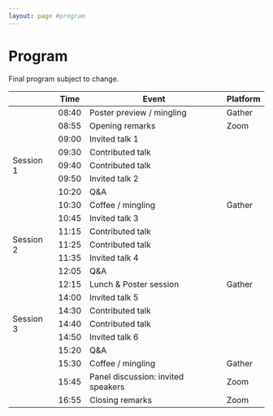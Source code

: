 ```yaml
---
layout: page #program
---
```


# Program

Final program subject to change.

<table class="styled-table">
    <thead>
        <tr>
            <th></th>
            <th>Time</th>
            <th>Event</th>
            <th>Platform</th>
        </tr>
    </thead>
    <tbody>
        <tr class="mingle-row">
            <td></td>
            <td>08:40</td>
            <td>Poster preview / mingling</td>
            <td>Gather</td>
        </tr>
        <tr>
            <td></td>
            <td>08:55</td>
            <td>Opening remarks</td>
            <td>Zoom</td>
        </tr>
        <tr class="session-row">
            <td rowspan=6>Session 1</td>
        </tr>
        <tr>
            <td>09:00</td>
            <td>Invited talk 1</td>
            <td></td>
        </tr>
        <tr>
            <td>09:30</td>
            <td>Contributed talk</td>
            <td></td>
        </tr>
        <tr>
            <td>09:40</td>
            <td>Contributed talk</td>
            <td></td>
        </tr>
        <tr>
            <td>09:50</td>
            <td>Invited talk 2</td>
            <td></td>
        </tr>
        <tr>
            <td>10:20</td>
            <td>Q&A</td>
            <td></td>
        </tr>
        <tr class="mingle-row">
            <td></td>
            <td>10:30</td>
            <td>Coffee / mingling</td>
            <td>Gather</td>
        </tr>
        <tr class="session-row">
            <td rowspan=6>Session 2</td>
        </tr>
        <tr>
            <td>10:45</td>
            <td>Invited talk 3</td>
            <td></td>
        </tr>
        <tr>
            <td>11:15</td>
            <td>Contributed talk</td>
            <td></td>
        </tr>
        <tr>
            <td>11:25</td>
            <td>Contributed talk</td>
            <td></td>
        </tr>
        <tr>
            <td>11:35</td>
            <td>Invited talk 4</td>
            <td></td>
        </tr>
        <tr>
            <td>12:05</td>
            <td>Q&A</td>
            <td></td>
        </tr>
        <tr class="mingle-row">
            <td></td>
            <td>12:15</td>
            <td>Lunch & Poster session</td>
            <td>Gather</td>
        </tr>
        <tr class="session-row">
            <td rowspan=6>Session 3</td>
        </tr>
        <tr>
            <td>14:00</td>
            <td>Invited talk 5</td>
            <td></td>
        </tr>
        <tr>
            <td>14:30</td>
            <td>Contributed talk</td>
            <td></td>
        </tr>
        <tr>
            <td>14:40</td>
            <td>Contributed talk</td>
            <td></td>
        </tr>
        <tr>
            <td>14:50</td>
            <td>Invited talk 6</td>
            <td></td>
        </tr>
        <tr>
            <td>15:20</td>
            <td>Q&A</td>
            <td></td>
        </tr>
        <tr class="mingle-row">
            <td></td>
            <td>15:30</td>
            <td>Coffee / mingling</td>
            <td>Gather</td>
        </tr>
        <tr>
            <td></td>
            <td>15:45</td>
            <td>Panel discussion: invited speakers</td>
            <td>Zoom</td>
        </tr>
        <tr>
            <td></td>
            <td>16:55</td>
            <td>Closing remarks</td>
            <td>Zoom</td>
        </tr>
    </tbody>
</table>


<!-- | Time | Event | Platform |
| :--: | :---: | :------: |
| 08:40 | Poster preview & mingling | Gather |
| 08:55 | Opening remarks | Zoom |
Session 1
09:00
Invited talk 1
09:30
Contributed talk
09:40
Contributed talk
09:50
Invited talk 2
10:20
Q&A
10:30
Coffee & mingling
Gather
Session 2
10:45
Invited talk 3
11:15
Contributed talk
11:25
Contributed talk
11:35
Invited talk 4
12:05
Q&A
Poster session
12:15
Lunch & Poster session
Gather
Session 3
14:00
Invited talk 5
14:30
Contributed talk
14:40
Contributed talk
14:50
Invited talk 6
15:20
Q&A
15:30
Coffee & mingling
Gather
15:45
Panel: invited speakers
Zoom
16:55
Closing remarks
Zoom -->


<!-- The main categories (or tracks) of the different talks as well as their coloring can be adapted in the `_config.yml` file under `conference.talks.main_categories`. See also the [Talk Settings](https://github.com/DigitaleGesellschaft/jekyll-theme-conference/#talk-settings-main-categories) section of the theme's README file. -->
